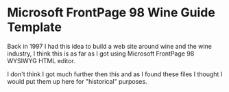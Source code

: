 # Microsoft FrontPage 98 Wine Guide Template
Back in 1997 I had this idea to build a web site around wine and the wine industry, I think this is as far as I got using Microsoft FrontPage 98 WYSIWYG HTML editor.

I don't think I got much further then this and as I found these files I thought I would put them up here for "historical" purposes.
